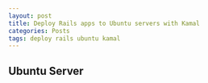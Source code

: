 ```yaml
---
layout: post
title: Deploy Rails apps to Ubuntu servers with Kamal
categories: Posts
tags: deploy rails ubuntu kamal
---
```


## Ubuntu Server

